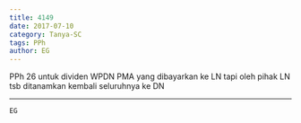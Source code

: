 ```yaml
---
title: 4149
date: 2017-07-10
category: Tanya-SC
tags: PPh
author: EG
---
```


PPh 26 untuk dividen WPDN PMA yang dibayarkan ke LN tapi oleh pihak LN tsb ditanamkan kembali seluruhnya ke DN

---



`EG`
